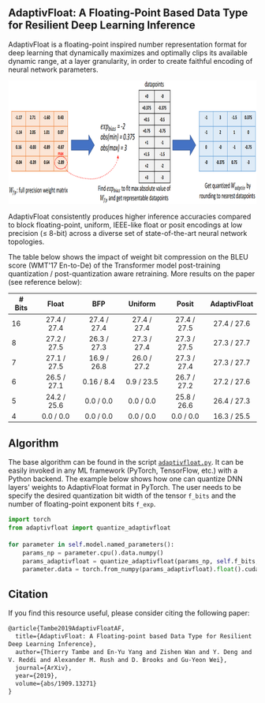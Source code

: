 ## AdaptivFloat: A Floating-Point Based Data Type for Resilient Deep Learning Inference

AdaptivFloat is a floating-point inspired number representation format for deep learning that dynamically maximizes and optimally clips its available dynamic range, at a layer granularity, in order to create faithful encoding of neural network parameters.

<img src="images/adf_github.png" width="820" height="250">

AdaptivFloat consistently produces higher inference accuracies compared to block floating-point, uniform, IEEE-like float or posit encodings at low precision (&le; 8-bit) across a diverse set of state-of-the-art neural network topologies.

The table below shows the impact of weight bit compression on the BLEU score (WMT'17 En-to-De) of the Transformer model post-training quantization / post-quantization aware retraining. More results on the paper (see reference below):

| # Bits |                     Float                    |     BFP     |   Uniform   |    Posit    | AdaptivFloat |
|-------|:--------------------------------------------:|:-----------:|:-----------:|:-----------:|:------------:|
| 16    |                  27.4 / 27.4                 | 27.4 / 27.4 | 27.4 / 27.4 | 27.4 / 27.5 |  27.4 / 27.6 |
| 8     |                  27.2 / 27.5                 | 26.3 / 27.3 | 27.3 / 27.4 | 27.3 / 27.5 |  27.3 / 27.7 |
| 7     |                  27.1 / 27.5                 | 16.9 / 26.8 | 26.0 / 27.2 | 27.3 / 27.4 |  27.3 / 27.7 |
| 6     |                  26.5 / 27.1                 |  0.16 / 8.4 | 0.9  / 23.5 | 26.7 / 27.2 |  27.2 / 27.6 |
| 5     |                  24.2 / 25.6                 |  0.0 / 0.0  |  0.0 / 0.0  | 25.8 / 26.6 |  26.4 / 27.3 |
| 4     |                   0.0 / 0.0                  |  0.0 / 0.0  |  0.0 / 0.0  |  0.0 / 0.0  |  16.3 / 25.5 |

## Algorithm

The base algorithm can be found in the script [`adaptivfloat.py`](https://github.com/ttambe/AdaptivFloat/blob/master/adaptivfloat.py).
It can be easily invoked in any ML framework (PyTorch, TensorFlow, etc.) with a Python backend. The example below shows how one can quantize DNN layers' weights to AdaptivFloat format in PyTorch. The user needs to be specify the desired quantization bit width of the tensor `f_bits` and the number of floating-point exponent bits `f_exp`.

```python
import torch
from adaptivfloat import quantize_adaptivfloat

for parameter in self.model.named_parameters():
    params_np = parameter.cpu().data.numpy()
    params_adaptivfloat = quantize_adaptivfloat(params_np, self.f_bits, self.f_exp, bias = None)
    parameter.data = torch.from_numpy(params_adaptivfloat).float().cuda()
```

## Citation

If you find this resource useful, please consider citing the following paper:

```
@article{Tambe2019AdaptivFloatAF,
  title={AdaptivFloat: A Floating-point based Data Type for Resilient Deep Learning Inference},
  author={Thierry Tambe and En-Yu Yang and Zishen Wan and Y. Deng and V. Reddi and Alexander M. Rush and D. Brooks and Gu-Yeon Wei},
  journal={ArXiv},
  year={2019},
  volume={abs/1909.13271}
}
```
